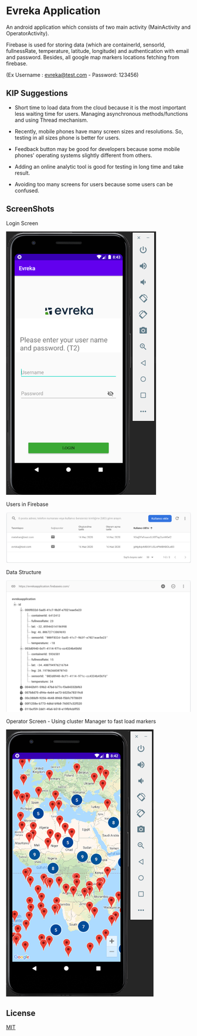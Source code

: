 # Evreka Application

An android application which consists of two main activity (MainActivity and OperatorActivity).

Firebase is used for storing data (which are containerId, sensorId, fullnessRate, temperature, latitude, longitude) and authentication with email and password. Besides, all google map markers locations fetching from firebase.

(Ex Username : evreka@test.com - Password: 123456)

## KIP Suggestions
- Short time to load data from the cloud because it is the most important less waiting time for users. Managing asynchronous methods/functions and using Thread mechanism.

- Recently, mobile phones have many screen sizes and resolutions. So, testing in all sizes phone is better for users.

- Feedback button may be good for developers because some mobile phones' operating systems slightly different from others.

- Adding an online analytic tool is good for testing in long time and take result.

- Avoiding too many screens for users because some users can be confused.

## ScreenShots
Login Screen

![Login](https://github.com/mkaraa/Evreka-Application/blob/master/screenshots/Screen%20Shot%202020-06-16%20at%2020.43.27.png?raw=true
)


Users in Firebase


![Users in firebase](https://github.com/mkaraa/Evreka-Application/blob/master/screenshots/Screen%20Shot%202020-06-16%20at%2020.51.13.png?raw=true)


Data Structure 


![Database](https://github.com/mkaraa/Evreka-Application/blob/master/screenshots/Screen%20Shot%202020-06-16%20at%2020.50.57.png?raw=true)


Operator Screen - Using cluster Manager to fast load markers


![GoogleMap with ClusterManager](https://github.com/mkaraa/Evreka-Application/blob/master/screenshots/Screen%20Shot%202020-06-16%20at%2020.42.28.png?raw=true)


## License
[MIT](https://choosealicense.com/licenses/mit/)
